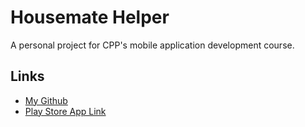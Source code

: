 # Housemate Helper

A personal project for CPP's mobile application development course.

## Links

- [My Github](https://github.com/danielphung01)
- [Play Store App Link](https://play.google.com/store/apps/details?id=com.phung.housemate_helper&hl=en_US&gl=US)
